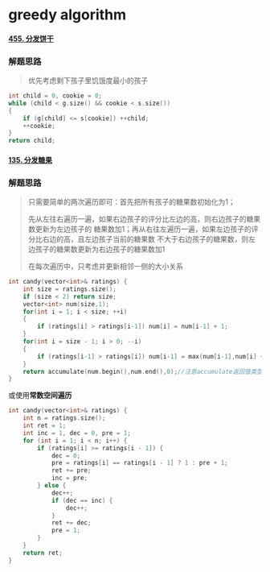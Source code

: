 # greedy algorithm



#### [455. 分发饼干](https://leetcode-cn.com/problems/assign-cookies/)

### 解题思路

> 优先考虑剩下孩子里饥饿度最小的孩子

``` c++
int child = 0, cookie = 0;
while (child < g.size() && cookie < s.size())
{
    if (g[child] <= s[cookie]) ++child;
    ++cookie;
}
return child;
```



#### [135. 分发糖果](https://leetcode-cn.com/problems/candy/)

### 解题思路

> 只需要简单的两次遍历即可：首先把所有孩子的糖果数初始化为1；
>
> 先从左往右遍历一遍，如果右边孩子的评分比左边的高，则右边孩子的糖果数更新为左边孩子的
> 糖果数加1；再从右往左遍历一遍，如果左边孩子的评分比右边的高，且左边孩子当前的糖果数
> 不大于右边孩子的糖果数，则左边孩子的糖果数更新为右边孩子的糖果数加1
>
> 在每次遍历中，只考虑并更新相邻一侧的大小关系

``` c++
int candy(vector<int>& ratings) {
    int size = ratings.size();
    if (size < 2) return size;
    vector<int> num(size,1);
    for(int i = 1; i < size; ++i)
    {
        if (ratings[i] > ratings[i-1]) num[i] = num[i-1] + 1;
    }
    for(int i = size - 1; i > 0; --i)
    {
        if (ratings[i-1] > ratings[i]) num[i-1] = max(num[i-1],num[i] + 1);
    }
    return accumulate(num.begin(),num.end(),0);//注意accumulate返回值类型为第三个参数的类型
}
```

或使用**常数空间遍历**

``` c++
int candy(vector<int>& ratings) {
    int n = ratings.size();
    int ret = 1;
    int inc = 1, dec = 0, pre = 1;
    for (int i = 1; i < n; i++) {
        if (ratings[i] >= ratings[i - 1]) {
            dec = 0;
            pre = ratings[i] == ratings[i - 1] ? 1 : pre + 1;
            ret += pre;
            inc = pre;
        } else {
            dec++;
            if (dec == inc) {
                dec++;
            }
            ret += dec;
            pre = 1;
        }
    }
    return ret;
}
```

